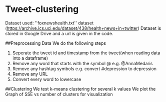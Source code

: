 # Tweet-clustering

Dataset used: ''foxnewshealth.txt'' 
dataset (https://archive.ics.uci.edu/dataset/438/health+news+in+twitter)
Dataset is stored in Google Drive and a url is given in the code.

##Preprocessing Data
We do the following steps
1. Seperate the tweet id and timestamp from the tweet(when reading data into a dataframe)
2. Remove any word that starts with the symbol @ e.g. @AnnaMedaris
3. Remove any hashtag symbols e.g. convert #depression to depression
4. Remove any URL
5. Convert every word to lowercase

##Clustering
We test k-means clustering for several k values
We plot the Graph of SSE vs number of clusters for visualization
